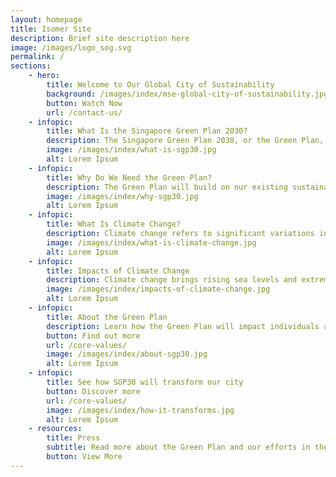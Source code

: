 ```yaml
---
layout: homepage
title: Isomer Site
description: Brief site description here
image: /images/logo_sog.svg
permalink: /
sections:
    - hero:
        title: Welcome to Our Global City of Sustainability
        background: /images/index/mse-global-city-of-sustainability.jpg
        button: Watch Now
        url: /contact-us/
    - infopic:
        title: What Is the Singapore Green Plan 2030?
        description: The Singapore Green Plan 2030, or the Green Plan, is a whole-of-nation sustainable development agenda, with concrete action plans that will touch every dimension of our lives. 
        image: /images/index/what-is-sgp30.jpg
        alt: Lorem Ipsum
    - infopic:
        title: Why Do We Need the Green Plan?
        description: The Green Plan will build on our existing sustainability foundations, strengthening ongoing sustainability efforts and commitments under Singapore’s 2030 Development Agenda.
        image: /images/index/why-sgp30.jpg
        alt: Lorem Ipsum
    - infopic:
        title: What Is Climate Change? 
        description: Climate change refers to significant variations in global weather patterns that persist over an extended period of time.
        image: /images/index/what-is-climate-change.jpg
        alt: Lorem Ipsum
    - infopic:
        title: Impacts of Climate Change
        description: Climate change brings rising sea levels and extreme weather patterns, putting millions of lives and livelihoods around the world in danger. Singapore, as a low-lying island state, is vulnerable.
        image: /images/index/impacts-of-climate-change.jpg
        alt: Lorem Ipsum
    - infopic:
        title: About the Green Plan
        description: Learn how the Green Plan will impact individuals and businesses in Singapore.
        button: Find out more
        url: /core-values/
        image: /images/index/about-sgp30.jpg
        alt: Lorem Ipsum
    - infopic:
        title: See how SGP30 will transform our city
        button: Discover more
        url: /core-values/
        image: /images/index/how-it-transforms.jpg
        alt: Lorem Ipsum
    - resources:
        title: Press
        subtitle: Read more about the Green Plan and our efforts in the news.
        button: View More
---
```


